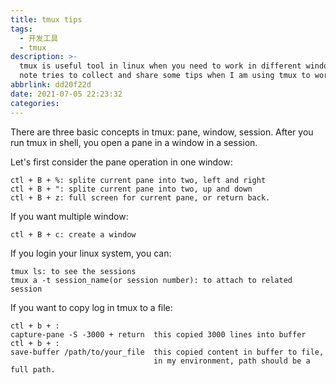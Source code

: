 ```yaml
---
title: tmux tips
tags:
  - 开发工具
  - tmux
description: >-
  tmux is useful tool in linux when you need to work in different windows. This
  note tries to collect and share some tips when I am using tmux to work.
abbrlink: dd20f22d
date: 2021-07-05 22:23:32
categories:
---
```


There are three basic concepts in tmux: pane, window, session.
After you run tmux in shell, you open a pane in a window in a session.

Let's first consider the pane operation in one window:

	ctl + B + %: splite current pane into two, left and right
	ctl + B + ": splite current pane into two, up and down
	ctl + B + z: full screen for current pane, or return back.

If you want multiple window:

	ctl + B + c: create a window

If you login your linux system, you can:

	tmux ls: to see the sessions	
	tmux a -t session_name(or session number): to attach to related session

If you want to copy log in tmux to a file:

	ctl + b + :
	capture-pane -S -3000 + return  this copied 3000 lines into buffer
	ctl + b + :
	save-buffer /path/to/your_file  this copied content in buffer to file,
	                                in my environment, path should be a full path.
